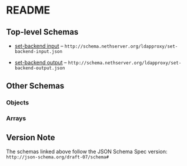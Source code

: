 # README

## Top-level Schemas

*   [set-backend input](./set-backend-input.md "Configure the LDAP backend endpoint") – `http://schema.nethserver.org/ldapproxy/set-backend-input.json`

*   [set-backend output](./set-backend-output.md "Just an empty object, representing a successful response") – `http://schema.nethserver.org/ldapproxy/set-backend-output.json`

## Other Schemas

### Objects



### Arrays



## Version Note

The schemas linked above follow the JSON Schema Spec version: `http://json-schema.org/draft-07/schema#`
